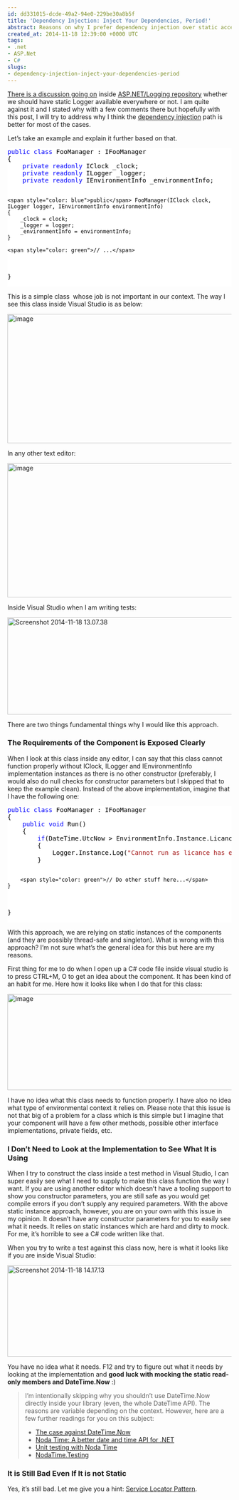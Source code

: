```yaml
---
id: dd331015-dcde-49a2-94e0-229be30a8b5f
title: 'Dependency Injection: Inject Your Dependencies, Period!'
abstract: Reasons on why I prefer dependency injection over static accessors.
created_at: 2014-11-18 12:39:00 +0000 UTC
tags:
- .net
- ASP.Net
- C#
slugs:
- dependency-injection-inject-your-dependencies-period
---
```


<p><a href="https://github.com/aspnet/Logging/issues/57">There is a discussion going on</a> inside <a href="https://github.com/aspnet/Logging">ASP.NET/Logging repository</a> whether we should have static Logger available everywhere or not. I am quite against it and I stated why with a few comments there but hopefully with this post, I will try to address why I think the <a href="http://martinfowler.com/articles/injection.html">dependency injection</a> path is better for most of the cases.</p> <p>Let’s take an example and explain it further based on that.</p> <div class="code-wrapper border-shadow-1"> <div style="color: black; background-color: white"><pre><span style="color: blue">public</span> <span style="color: blue">class</span> FooManager : IFooManager
{
    <span style="color: blue">private</span> <span style="color: blue">readonly</span> IClock _clock;
    <span style="color: blue">private</span> <span style="color: blue">readonly</span> ILogger _logger;
    <span style="color: blue">private</span> <span style="color: blue">readonly</span> IEnvironmentInfo _environmentInfo;

    <span style="color: blue">public</span> FooManager(IClock clock, ILogger logger, IEnvironmentInfo environmentInfo)
    {
        _clock = clock;
        _logger = logger;
        _environmentInfo = environmentInfo;
    }

    <span style="color: green">// ...</span>
}</pre></div></div>
<p>This is a simple class&nbsp; whose job is not important in our context. The way I see this class inside Visual Studio is as below:</p>
<p><a href="https://tugberkugurlu.blob.core.windows.net/bloggyimages/57c2c18a-dab5-40af-85c4-48edc6851f30.png"><img title="image" style="border-top: 0px; border-right: 0px; background-image: none; border-bottom: 0px; padding-top: 0px; padding-left: 0px; border-left: 0px; display: inline; padding-right: 0px" border="0" alt="image" src="https://tugberkugurlu.blob.core.windows.net/bloggyimages/152d8477-cf43-4bf2-9ffa-aef7f68ec171.png" width="644" height="290"></a></p>
<p>In any other text editor:</p>
<p><a href="https://tugberkugurlu.blob.core.windows.net/bloggyimages/2fce05e1-572a-46f3-b1b1-48b4d4881e84.png"><img title="image" style="border-top: 0px; border-right: 0px; background-image: none; border-bottom: 0px; padding-top: 0px; padding-left: 0px; border-left: 0px; display: inline; padding-right: 0px" border="0" alt="image" src="https://tugberkugurlu.blob.core.windows.net/bloggyimages/78f3dd3f-a0b9-405a-8115-d98376e645cc.png" width="644" height="301"></a></p>
<p>Inside Visual Studio when I am writing tests:</p>
<p><a href="https://tugberkugurlu.blob.core.windows.net/bloggyimages/81e0134d-e318-465c-8629-cbe452fdfcbe.png"><img title="Screenshot 2014-11-18 13.07.38" style="border-top: 0px; border-right: 0px; background-image: none; border-bottom: 0px; padding-top: 0px; padding-left: 0px; border-left: 0px; display: inline; padding-right: 0px" border="0" alt="Screenshot 2014-11-18 13.07.38" src="https://tugberkugurlu.blob.core.windows.net/bloggyimages/cfde73c3-4568-4303-9eb8-aafc9ce678bc.png" width="644" height="218"></a></p>
<p>There are two things fundamental things why I would like this approach.</p>
<h3>The Requirements of the Component is Exposed Clearly</h3>
<p>When I look at this class inside any editor, I can say that this class cannot function properly without IClock, ILogger and IEnvironmentInfo implementation instances as there is no other constructor (preferably, I would also do null checks for constructor parameters but I skipped that to keep the example clean). Instead of the above implementation, imagine that I have the following one:</p>
<div class="code-wrapper border-shadow-1">
<div style="color: black; background-color: white"><pre><span style="color: blue">public</span> <span style="color: blue">class</span> FooManager : IFooManager
{
    <span style="color: blue">public</span> <span style="color: blue">void</span> Run()
    {
        <span style="color: blue">if</span>(DateTime.UtcNow &gt; EnvironmentInfo.Instance.LicanceExpiresInUtc)
        {
            Logger.Instance.Log(<span style="color: #a31515">"Cannot run as licance has expired."</span>);
        }

        <span style="color: green">// Do other stuff here...</span>
    }
}</pre></div></div>
<p>With this approach, we are relying on static instances of the components (and they are possibly thread-safe and singleton). What is wrong with this approach? I’m not sure what’s the general idea for this but here are my reasons. </p>
<p>First thing for me to do when I open up a C# code file inside visual studio is to press CTRL+M, O to get an idea about the component. It has been kind of an habit for me. Here how it looks like when I do that for this class:</p>
<p><a href="https://tugberkugurlu.blob.core.windows.net/bloggyimages/95dffde0-177d-4fa9-a98e-03b27161be72.png"><img title="image" style="border-top: 0px; border-right: 0px; background-image: none; border-bottom: 0px; padding-top: 0px; padding-left: 0px; border-left: 0px; display: inline; padding-right: 0px" border="0" alt="image" src="https://tugberkugurlu.blob.core.windows.net/bloggyimages/bc955379-3caf-4727-b6ee-8af43513175f.png" width="644" height="216"></a></p>
<p>I have no idea what this class needs to function properly. I have also no idea what type of environmental context it relies on. Please note that this issue is not that big of a problem for a class which is this simple but I imagine that your component will have a few other methods, possible other interface implementations, private fields, etc.</p>
<h3>I Don’t Need to Look at the Implementation to See What It is Using</h3>
<p>When I try to construct the class inside a test method in Visual Studio, I can super easily see what I need to supply to make this class function the way I want. If you are using another editor which doesn’t have a tooling support to show you constructor parameters, you are still safe as you would get compile errors if you don’t supply any required parameters. With the above static instance approach, however, you are on your own with this issue in my opinion. It doesn’t have any constructor parameters for you to easily see what it needs. It relies on static instances which are hard and dirty to mock. For me, it’s horrible to see a C# code written like that. </p>
<p>When you try to write a test against this class now, here is what it looks like if you are inside Visual Studio:</p>
<p><a href="https://tugberkugurlu.blob.core.windows.net/bloggyimages/c8c2ba3c-30b7-4c8b-863e-40fe683e4607.png"><img title="Screenshot 2014-11-18 14.17.13" style="border-top: 0px; border-right: 0px; background-image: none; border-bottom: 0px; padding-top: 0px; padding-left: 0px; border-left: 0px; display: inline; padding-right: 0px" border="0" alt="Screenshot 2014-11-18 14.17.13" src="https://tugberkugurlu.blob.core.windows.net/bloggyimages/fa0f1c2d-d766-4dc9-acf5-1afad85abaad.png" width="644" height="205"></a></p>
<p>You have no idea what it needs. F12 and try to figure out what it needs by looking at the implementation and <strong>good luck with mocking the static read-only members and DateTime.Now</strong> :)</p>
<blockquote>
<p>I’m intentionally skipping why you shouldn’t use DateTime.Now directly inside your library (even, the whole DateTime API). The reasons are variable depending on the context. However, here are a few further readings for you on this subject:</p>
<ul>
<li><a href="http://codeofmatt.com/2013/04/25/the-case-against-datetime-now/">The case against DateTime.Now</a></li>
<li><a href="http://nodatime.org/">Noda Time: A better date and time API for .NET</a></li>
<li><a href="http://nodatime.org/unstable/userguide/testing.html">Unit testing with Noda Time</a></li>
<li><a href="https://www.nuget.org/packages/NodaTime.Testing">NodaTime.Testing</a></li></ul></blockquote>
<h3>It is Still Bad Even If It is not Static</h3>
<p>Yes, it’s still bad. Let me give you a hint: <a href="http://blog.ploeh.dk/2010/02/03/ServiceLocatorisanAnti-Pattern/">Service Locator Pattern</a>.</p>  